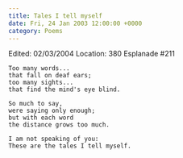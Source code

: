 ```yaml
---
title: Tales I tell myself
date: Fri, 24 Jan 2003 12:00:00 +0000
category: Poems
---
```


Edited: 02/03/2004
Location: 380 Esplanade #211

    Too many words...  
    that fall on deaf ears;  
    too many sights...  
    that find the mind's eye blind.

    So much to say,  
    were saying only enough;  
    but with each word  
    the distance grows too much.

    I am not speaking of you:  
    These are the tales I tell myself.


